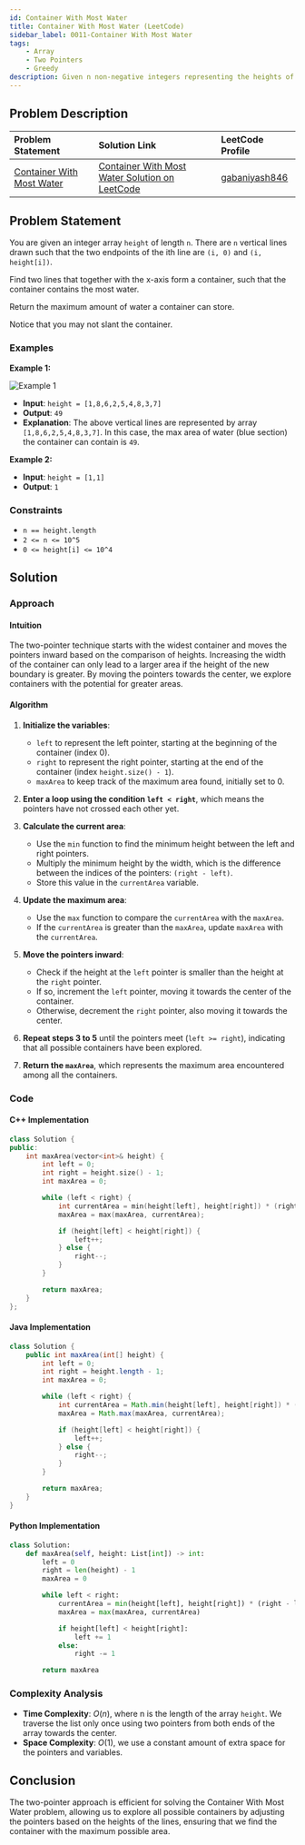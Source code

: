 ```yaml
---
id: Container With Most Water
title: Container With Most Water (LeetCode)
sidebar_label: 0011-Container With Most Water
tags:
    - Array
    - Two Pointers
    - Greedy
description: Given n non-negative integers representing the heights of vertical lines, find the two lines that together with the x-axis form a container, such that the container contains the most water.
---
```


## Problem Description

| Problem Statement                                                                                           | Solution Link                                                                                                                               | LeetCode Profile                                   |
| :----------------------------------------------------------------------------------------------------------- | :------------------------------------------------------------------------------------------------------------------------------------------ | :------------------------------------------------- |
| [Container With Most Water](https://leetcode.com/problems/container-with-most-water/)                       | [Container With Most Water Solution on LeetCode](https://leetcode.com/problems/container-with-most-water/solutions/3701708/best-method-c-java-python-beginner-friendly/) | [gabaniyash846](https://leetcode.com/u/gabaniyash846/) |

## Problem Statement

You are given an integer array `height` of length `n`. There are `n` vertical lines drawn such that the two endpoints of the ith line are `(i, 0)` and `(i, height[i])`.

Find two lines that together with the x-axis form a container, such that the container contains the most water.

Return the maximum amount of water a container can store.

Notice that you may not slant the container.

### Examples

**Example 1:**

![Example 1](https://s3-lc-upload.s3.amazonaws.com/uploads/2018/07/17/question_11.jpg)

- **Input**: `height = [1,8,6,2,5,4,8,3,7]`
- **Output**: `49`
- **Explanation**: The above vertical lines are represented by array `[1,8,6,2,5,4,8,3,7]`. In this case, the max area of water (blue section) the container can contain is `49`.

**Example 2:**

- **Input**: `height = [1,1]`
- **Output**: `1`

### Constraints

- `n == height.length`
- `2 <= n <= 10^5`
- `0 <= height[i] <= 10^4`

## Solution

### Approach

#### Intuition

The two-pointer technique starts with the widest container and moves the pointers inward based on the comparison of heights. Increasing the width of the container can only lead to a larger area if the height of the new boundary is greater. By moving the pointers towards the center, we explore containers with the potential for greater areas.

#### Algorithm

1. **Initialize the variables**:
    - `left` to represent the left pointer, starting at the beginning of the container (index 0).
    - `right` to represent the right pointer, starting at the end of the container (index `height.size() - 1`).
    - `maxArea` to keep track of the maximum area found, initially set to 0.

2. **Enter a loop using the condition `left < right`**, which means the pointers have not crossed each other yet.

3. **Calculate the current area**:
    - Use the `min` function to find the minimum height between the left and right pointers.
    - Multiply the minimum height by the width, which is the difference between the indices of the pointers: `(right - left)`.
    - Store this value in the `currentArea` variable.

4. **Update the maximum area**:
    - Use the `max` function to compare the `currentArea` with the `maxArea`.
    - If the `currentArea` is greater than the `maxArea`, update `maxArea` with the `currentArea`.

5. **Move the pointers inward**:
    - Check if the height at the `left` pointer is smaller than the height at the `right` pointer.
    - If so, increment the `left` pointer, moving it towards the center of the container.
    - Otherwise, decrement the `right` pointer, also moving it towards the center.

6. **Repeat steps 3 to 5** until the pointers meet (`left >= right`), indicating that all possible containers have been explored.

7. **Return the `maxArea`**, which represents the maximum area encountered among all the containers.

### Code

#### C++ Implementation

```cpp
class Solution {
public:
    int maxArea(vector<int>& height) {
        int left = 0;
        int right = height.size() - 1;
        int maxArea = 0;

        while (left < right) {
            int currentArea = min(height[left], height[right]) * (right - left);
            maxArea = max(maxArea, currentArea);

            if (height[left] < height[right]) {
                left++;
            } else {
                right--;
            }
        }

        return maxArea;
    }
};
```

#### Java Implementation

```java
class Solution {
    public int maxArea(int[] height) {
        int left = 0;
        int right = height.length - 1;
        int maxArea = 0;

        while (left < right) {
            int currentArea = Math.min(height[left], height[right]) * (right - left);
            maxArea = Math.max(maxArea, currentArea);

            if (height[left] < height[right]) {
                left++;
            } else {
                right--;
            }
        }

        return maxArea;
    }
}
```

#### Python Implementation

```python
class Solution:
    def maxArea(self, height: List[int]) -> int:
        left = 0
        right = len(height) - 1
        maxArea = 0

        while left < right:
            currentArea = min(height[left], height[right]) * (right - left)
            maxArea = max(maxArea, currentArea)

            if height[left] < height[right]:
                left += 1
            else:
                right -= 1

        return maxArea
```

### Complexity Analysis

- **Time Complexity**: $O(n)$, where n is the length of the array `height`. We traverse the list only once using two pointers from both ends of the array towards the center.
- **Space Complexity**: $O(1)$, we use a constant amount of extra space for the pointers and variables.

## Conclusion

The two-pointer approach is efficient for solving the Container With Most Water problem, allowing us to explore all possible containers by adjusting the pointers based on the heights of the lines, ensuring that we find the container with the maximum possible area.
